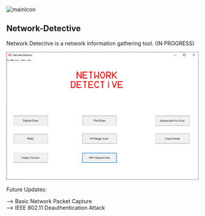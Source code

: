 ![mainIcon](resources/Network-Detective-icon.ico)

## Network-Detective
Network Detective is a network information gathering tool. (IN PROGRESS)

![MainWindow](READMEimg/Capture.PNG)


Future Updates:

--> Basic Network Packet Capture  
--> IEEE 802.11 Deauthentication Attack
